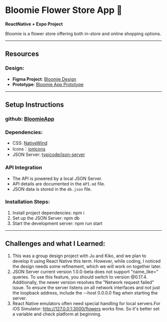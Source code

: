 # Bloomie Flower Store App 🌸

**ReactNative + Expo Project**

Bloomie is a flower store offering both in-store and online shopping options.

---

## Resources

### Design:

- **Figma Project**: [Bloomie Design](https://www.figma.com/design/m24HAz42h3DNXgcbUf4PFJ/Bloomie?node-id=0-1&p=f&t=xv0EKzgGbUqhsPBj-0)
- **Prototype**: [Bloomie App Prototype](https://www.figma.com/proto/m24HAz42h3DNXgcbUf4PFJ/Bloomie?node-id=32-175&node-type=canvas&t=5SbDYwfoUMlI4P4f-0&scaling=min-zoom&content-scaling=fixed&page-id=0%3A1&starting-point-node-id=32%3A128&show-proto-sidebar=1)

---

## Setup Instructions

### github: [BloomieApp](https://github.com/blueberryliaojuan/bloomieApp)

### Dependencies:

- CSS: [NativeWind](https://www.nativewind.dev/docs)
- Icons：[ionicons](https://ionic.io/ionicons)
- JSON Server: [typicode/json-server](https://github.com/typicode/json-server)

### API Integration

- The API is powered by a local JSON Server.
- API details are documented in the `API.md` file.
- JSON data is stored in the `db.json` file.

### Installation Steps:

1. Install project dependencies: npm i
2. Set up the JSON Server: npm db
3. Start the development server: npm run start

---

## Challenges and what I Learned:

1. This was a group design project with Ju and Kiko, and we plan to develop it using React Native this term. However, while coding, I noticed the design needs some refinement, which we will work on together later.
2. JSON Server current version 1.0.0-beta does not support "name_like=" queries. To use this feature, you should switch to version @0.17.4. Additionally, the newer version resolves the "Network request failed" issue. To ensure the server listens on all network interfaces and not just the loopback address, include the --host 0.0.0.0 flag when starting the server.
3. React Native emulators often need special handling for local servers.For iOS Simulator: http://127.0.0.1:3000/flowers works fine. So it's better set a variable and check platform at beginning.

